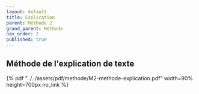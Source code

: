 ```yaml
---
layout: default
title: Explication
parent: Méthode 2
grand_parent: Méthode
nav_order: 2
published: true
---
```


## Méthode de l'explication de texte

{% pdf "../../assets/pdf/methode/M2-methode-explication.pdf" width=90% height=700px no_link %}